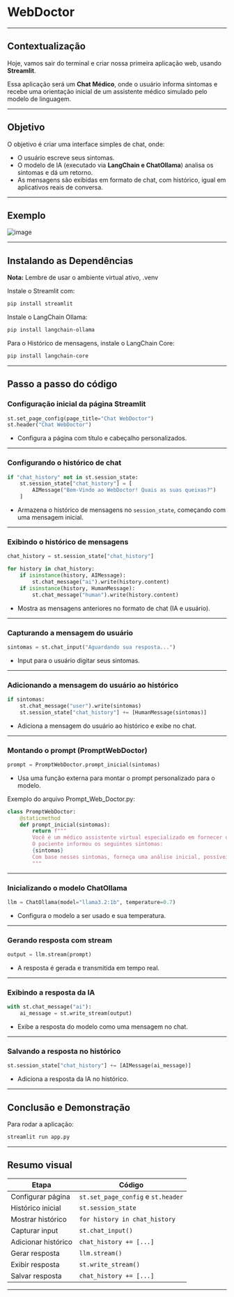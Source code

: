 # WebDoctor 

---
## Contextualização

Hoje, vamos sair do terminal e criar nossa primeira aplicação web, usando **Streamlit**.

Essa aplicação será um **Chat Médico**, onde o usuário informa sintomas e recebe uma orientação inicial de um assistente médico simulado pelo modelo de linguagem.

---
## Objetivo

O objetivo é criar uma interface simples de chat, onde:
- O usuário escreve seus sintomas.
- O modelo de IA (executado via **LangChain e ChatOllama**) analisa os sintomas e dá um retorno.
- As mensagens são exibidas em formato de chat, com histórico, igual em aplicativos reais de conversa.

---
## Exemplo

![image](https://github.com/user-attachments/assets/7af20c68-8694-44a2-8e6d-01aa294b6e06)

---
## Instalando as Dependências

**Nota:** Lembre de usar o ambiente virtual ativo, .venv

Instale o Streamlit com:
```bash
pip install streamlit
```

Instale o LangChain Ollama:
```bash
pip install langchain-ollama
```

Para o Histórico de mensagens, instale o LangChain Core:
```bash
pip install langchain-core
```

---
## Passo a passo do código

### Configuração inicial da página Streamlit

```python
st.set_page_config(page_title="Chat WebDoctor")
st.header("Chat WebDoctor")
```

- Configura a página com título e cabeçalho personalizados.

---
### Configurando o histórico de chat

```python
if "chat_history" not in st.session_state:
    st.session_state["chat_history"] = [
        AIMessage("Bem-Vindo ao WebDoctor! Quais as suas queixas?")
    ]
```

- Armazena o histórico de mensagens no `session_state`, começando com uma mensagem inicial.

---
### Exibindo o histórico de mensagens

```python
chat_history = st.session_state["chat_history"]

for history in chat_history:
    if isinstance(history, AIMessage):
        st.chat_message("ai").write(history.content)
    if isinstance(history, HumanMessage):
        st.chat_message("human").write(history.content)
```

- Mostra as mensagens anteriores no formato de chat (IA e usuário).

---
### Capturando a mensagem do usuário

```python
sintomas = st.chat_input("Aguardando sua resposta...")
```

- Input para o usuário digitar seus sintomas.

---
### Adicionando a mensagem do usuário ao histórico

```python
if sintomas:
    st.chat_message("user").write(sintomas)
    st.session_state["chat_history"] += [HumanMessage(sintomas)]
```

- Adiciona a mensagem do usuário ao histórico e exibe no chat.

---
### Montando o prompt (PromptWebDoctor)

```python
prompt = PromptWebDoctor.prompt_inicial(sintomas)
```

- Usa uma função externa para montar o prompt personalizado para o modelo.

Exemplo do arquivo Prompt_Web_Doctor.py:

```python
class PromptWebDoctor:
    @staticmethod
    def prompt_inicial(sintomas):
        return f"""
        Você é um médico assistente virtual especializado em fornecer orientações iniciais.
        O paciente informou os seguintes sintomas:
        {sintomas}
        Com base nesses sintomas, forneça uma análise inicial, possíveis causas e oriente se é necessário buscar um médico presencialmente.
        """
```

---
### Inicializando o modelo ChatOllama

```python
llm = ChatOllama(model="llama3.2:1b", temperature=0.7)
```

- Configura o modelo a ser usado e sua temperatura.

---
### Gerando resposta com stream

```python
output = llm.stream(prompt)
```

- A resposta é gerada e transmitida em tempo real.

---
### Exibindo a resposta da IA

```python
with st.chat_message("ai"):
    ai_message = st.write_stream(output)
```

- Exibe a resposta do modelo como uma mensagem no chat.

---
### Salvando a resposta no histórico

```python
st.session_state["chat_history"] += [AIMessage(ai_message)]
```

- Adiciona a resposta da IA no histórico.

---
## Conclusão e Demonstração

Para rodar a aplicação:

```bash
streamlit run app.py
```

---
## Resumo visual

| Etapa                   | Código                          |
|-------------------|--------------------|
| Configurar página | `st.set_page_config` e `st.header` |
| Histórico inicial   | `st.session_state` |
| Mostrar histórico   | `for history in chat_history` |
| Capturar input        | `st.chat_input()` |
| Adicionar histórico  | `chat_history += [...]` |
| Gerar resposta         | `llm.stream()` |
| Exibir resposta         | `st.write_stream()` |
| Salvar resposta       | `chat_history += [...]` |

---

